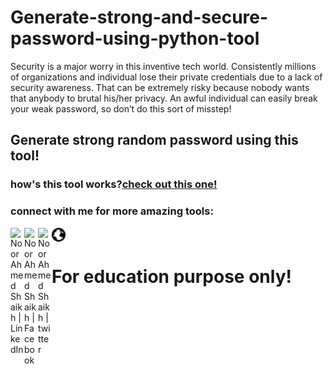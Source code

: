 <h1> Generate-strong-and-secure-password-using-python-tool</h1>

Security is a major worry in this inventive tech world. Consistently millions of organizations and individual lose their private credentials due to a lack of security awareness. That can be extremely risky because nobody wants that anybody to brutal his/her privacy. An awful individual can easily break your weak password, so don’t do this sort of misstep!

## Generate strong random password using this tool!
### how's this tool works?<a href="https://technicalfaraz.com/strong-password-generator/#page-content">check out this one!</a><br>

### connect with me for more amazing tools:
[<img align="center" alt="Noor Ahmed Shaikh | blog" width="22px" src="https://raw.githubusercontent.com/iconic/open-iconic/master/svg/globe.svg" />][website]
[<img align="left" alt="Noor Ahmed Shaikh | LinkedIn" width="22px" src="https://cdn.jsdelivr.net/npm/simple-icons@v3/icons/linkedin.svg" />][linkedin]
[<img align="left" alt="Noor Ahmed Shaikh | Facebook" width="22px" src="https://cdn.jsdelivr.net/npm/simple-icons@v3/icons/facebook.svg" />][facebook]
[<img align="left" alt="Noor Ahmed Shaikh | twitter" width="22px" src="https://cdn.jsdelivr.net/npm/simple-icons@v3/icons/twitter.svg" />][twitter]<br>

[website]: https://technicalfaraz.com/author/noor_ahmed/
[twitter]: https://www.twitter.com/NoorShykh54?s=09
[facebook]: https://web.facebook.com/profile.php?id=100010125183183/
[linkedin]: https://www.linkedin.com/in/noor-ahmed-shaikh-2989691b4/


# For education purpose only!



